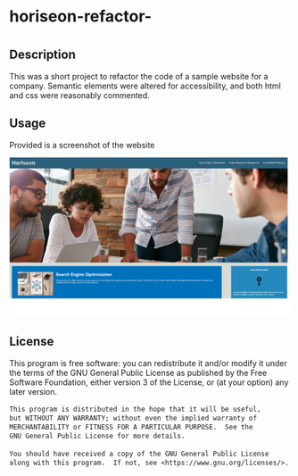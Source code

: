 # horiseon-refactor-

# <horiseon-refactor>
## Description
This was a short project to refactor the code of a sample website for a company. Semantic elements were altered for accessibility, and both html and css were reasonably commented.

## Usage
Provided is a screenshot of the website
    
![site screenshot](assets\images\horiseonscreenshot.png)
    

## License
 This program is free software: you can redistribute it and/or modify
    it under the terms of the GNU General Public License as published by
    the Free Software Foundation, either version 3 of the License, or
    (at your option) any later version.

    This program is distributed in the hope that it will be useful,
    but WITHOUT ANY WARRANTY; without even the implied warranty of
    MERCHANTABILITY or FITNESS FOR A PARTICULAR PURPOSE.  See the
    GNU General Public License for more details.

    You should have received a copy of the GNU General Public License
    along with this program.  If not, see <https://www.gnu.org/licenses/>.